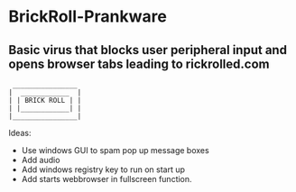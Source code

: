 # BrickRoll-Prankware
## Basic virus that blocks user peripheral input and opens browser tabs leading to rickrolled.com

```
 ________________ 
|  ____________  |
| | BRICK ROLL | |
| |____________| |
|________________|
```

Ideas:
- Use windows GUI to spam pop up message boxes 
- Add audio
- Add windows registry key to run on start up
- Add starts webbrowser in fullscreen function.
